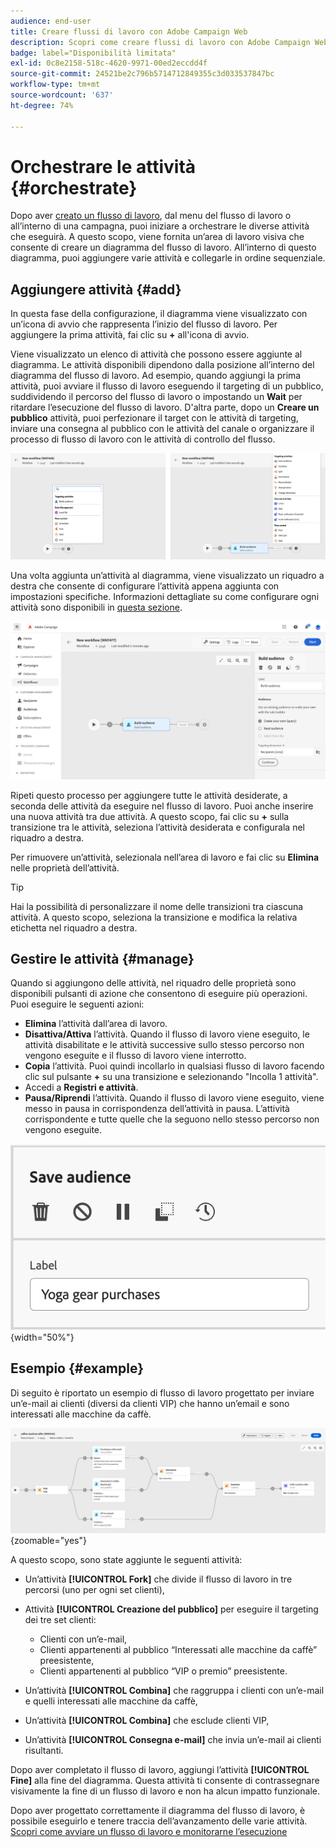 ```yaml
---
audience: end-user
title: Creare flussi di lavoro con Adobe Campaign Web
description: Scopri come creare flussi di lavoro con Adobe Campaign Web
badge: label="Disponibilità limitata"
exl-id: 0c8e2158-518c-4620-9971-00ed2eccdd4f
source-git-commit: 24521be2c796b5714712849355c3d033537847bc
workflow-type: tm+mt
source-wordcount: '637'
ht-degree: 74%

---
```


# Orchestrare le attività {#orchestrate}

Dopo aver [creato un flusso di lavoro](create-workflow.md), dal menu del flusso di lavoro o all’interno di una campagna, puoi iniziare a orchestrare le diverse attività che eseguirà. A questo scopo, viene fornita un’area di lavoro visiva che consente di creare un diagramma del flusso di lavoro. All’interno di questo diagramma, puoi aggiungere varie attività e collegarle in ordine sequenziale.

## Aggiungere attività {#add}

In questa fase della configurazione, il diagramma viene visualizzato con un’icona di avvio che rappresenta l’inizio del flusso di lavoro. Per aggiungere la prima attività, fai clic su **+** all&#39;icona di avvio.

Viene visualizzato un elenco di attività che possono essere aggiunte al diagramma. Le attività disponibili dipendono dalla posizione all’interno del diagramma del flusso di lavoro. Ad esempio, quando aggiungi la prima attività, puoi avviare il flusso di lavoro eseguendo il targeting di un pubblico, suddividendo il percorso del flusso di lavoro o impostando un **Wait** per ritardare l’esecuzione del flusso di lavoro. D&#39;altra parte, dopo un **Creare un pubblico** attività, puoi perfezionare il target con le attività di targeting, inviare una consegna al pubblico con le attività del canale o organizzare il processo di flusso di lavoro con le attività di controllo del flusso.

![](assets/workflow-start.png)

Una volta aggiunta un’attività al diagramma, viene visualizzato un riquadro a destra che consente di configurare l’attività appena aggiunta con impostazioni specifiche. Informazioni dettagliate su come configurare ogni attività sono disponibili in [questa sezione](activities/about-activities.md).

![](assets/workflow-configure-activities.png)

Ripeti questo processo per aggiungere tutte le attività desiderate, a seconda delle attività da eseguire nel flusso di lavoro. Puoi anche inserire una nuova attività tra due attività. A questo scopo, fai clic su **+** sulla transizione tra le attività, seleziona l’attività desiderata e configurala nel riquadro a destra.

Per rimuovere un’attività, selezionala nell’area di lavoro e fai clic su **Elimina** nelle proprietà dell’attività.

>[!TIP]
>
>Hai la possibilità di personalizzare il nome delle transizioni tra ciascuna attività. A questo scopo, seleziona la transizione e modifica la relativa etichetta nel riquadro a destra.

## Gestire le attività {#manage}

Quando si aggiungono delle attività, nel riquadro delle proprietà sono disponibili pulsanti di azione che consentono di eseguire più operazioni. Puoi eseguire le seguenti azioni:

* **Elimina** l’attività dall’area di lavoro.
* **Disattiva/Attiva** l’attività. Quando il flusso di lavoro viene eseguito, le attività disabilitate e le attività successive sullo stesso percorso non vengono eseguite e il flusso di lavoro viene interrotto.
* **Copia** l’attività. Puoi quindi incollarlo in qualsiasi flusso di lavoro facendo clic sul pulsante **+** su una transizione e selezionando &quot;Incolla 1 attività&quot;.
* Accedi a **Registri e attività**.
* **Pausa/Riprendi** l’attività. Quando il flusso di lavoro viene eseguito, viene messo in pausa in corrispondenza dell’attività in pausa. L’attività corrispondente e tutte quelle che la seguono nello stesso percorso non vengono eseguite.

![](assets/activity-action.png){width="50%"}

## Esempio {#example}

Di seguito è riportato un esempio di flusso di lavoro progettato per inviare un’e-mail ai clienti (diversi da clienti VIP) che hanno un’email e sono interessati alle macchine da caffè.

![](assets/workflow-example.png){zoomable=&quot;yes&quot;}

A questo scopo, sono state aggiunte le seguenti attività:

* Un’attività **[!UICONTROL Fork]** che divide il flusso di lavoro in tre percorsi (uno per ogni set clienti),
* Attività **[!UICONTROL Creazione del pubblico]** per eseguire il targeting dei tre set clienti:

   * Clienti con un’e-mail,
   * Clienti appartenenti al pubblico “Interessati alle macchine da caffè” preesistente,
   * Clienti appartenenti al pubblico “VIP o premio” preesistente.

* Un’attività **[!UICONTROL Combina]** che raggruppa i clienti con un’e-mail e quelli interessati alle macchine da caffè,
* Un’attività **[!UICONTROL Combina]** che esclude clienti VIP,
* Un’attività **[!UICONTROL Consegna e-mail]** che invia un’e-mail ai clienti risultanti.

Dopo aver completato il flusso di lavoro, aggiungi l’attività **[!UICONTROL Fine]** alla fine del diagramma. Questa attività ti consente di contrassegnare visivamente la fine di un flusso di lavoro e non ha alcun impatto funzionale.

Dopo aver progettato correttamente il diagramma del flusso di lavoro, è possibile eseguirlo e tenere traccia dell’avanzamento delle varie attività. [Scopri come avviare un flusso di lavoro e monitorarne l’esecuzione](start-monitor-workflows.md)
